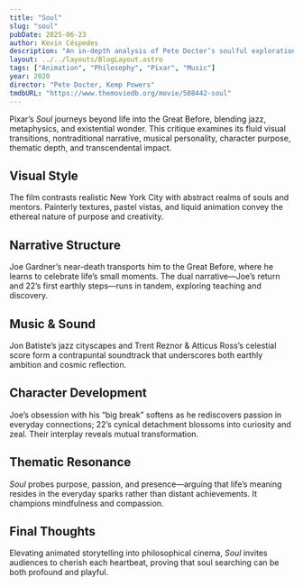 ```yaml
---
title: "Soul"
slug: "soul"
pubDate: 2025-06-23
author: Kevin Céspedes
description: "An in-depth analysis of Pete Docter’s soulful exploration of purpose and passion, Soul."
layout: ../../layouts/BlogLayout.astro
tags: ["Animation", "Philosophy", "Pixar", "Music"]
year: 2020
director: "Pete Docter, Kemp Powers"
tmdbURL: "https://www.themoviedb.org/movie/508442-soul"
---
```

Pixar’s _Soul_ journeys beyond life into the Great Before, blending jazz, metaphysics, and existential wonder. This critique examines its fluid visual transitions, nontraditional narrative, musical personality, character purpose, thematic depth, and transcendental impact.

## Visual Style

The film contrasts realistic New York City with abstract realms of souls and mentors. Painterly textures, pastel vistas, and liquid animation convey the ethereal nature of purpose and creativity.

## Narrative Structure

Joe Gardner’s near-death transports him to the Great Before, where he learns to celebrate life’s small moments. The dual narrative—Joe’s return and 22’s first earthly steps—runs in tandem, exploring teaching and discovery.

## Music & Sound

Jon Batiste’s jazz cityscapes and Trent Reznor & Atticus Ross’s celestial score form a contrapuntal soundtrack that underscores both earthly ambition and cosmic reflection.

## Character Development

Joe’s obsession with his “big break” softens as he rediscovers passion in everyday connections; 22’s cynical detachment blossoms into curiosity and zeal. Their interplay reveals mutual transformation.

## Thematic Resonance

_Soul_ probes purpose, passion, and presence—arguing that life’s meaning resides in the everyday sparks rather than distant achievements. It champions mindfulness and compassion.

## Final Thoughts

Elevating animated storytelling into philosophical cinema, _Soul_ invites audiences to cherish each heartbeat, proving that soul searching can be both profound and playful.

